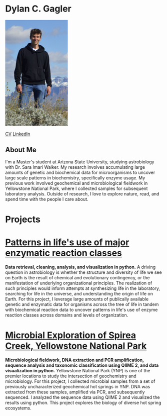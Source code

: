 # Dylan C. Gagler
<img src="me.png" alt="me" width="200"/>

[CV](https://github.com/dgagler/dgagler/blob/master/dgagler_CV.pdf) 
[LinkedIn](https://www.linkedin.com/in/dylan-gagler-4a0a68191/) 

## About Me
I'm a Master's student at Arizona State University, studying astrobiology with Dr. Sara Imari Walker. My research involves accumulating large amounts of genetic and biochemical data for microorganisms to uncover large scale patterns in biochemistry, specifically enzyme usage. My previous work involved geochemical and microbiological fieldwork in Yellowstone National Park, where I collected samples for subsequent laboratory analysis. Outside of research, I love to explore nature, read, and spend time with the people I care about.


# Projects
# [Patterns in life's use of major enzymatic reaction classes](https://nbviewer.jupyter.org/github/dgagler/dgagler/blob/master/enzyme_demo.ipynb)

**Data retrieval, cleaning, analysis, and visualization in python.** A driving question in astrobiology is whether the structure and diversity of life we see on Earth is the result of chemical and evolutionary contingency, or the manifestation of underlying organizational principles. The realization of such principles would inform attempts at synthesizing life in the laboratory, searching for life in the universe, and understanding the origin of life on Earth. For this project, I leverage large amounts of publically available genetic and enzymatic data for organisms across the tree of life in tandem with biochemical reaction data to uncover patterns in life's use of enzyme reaction classes across domains and levels of organization.

# [Microbial Exploration of Spirea Creek, Yellowstone National Park](https://nbviewer.jupyter.org/github/dgagler/dgagler/blob/master/spirea_sequencing_demo.ipynb)

**Microbiological fieldwork, DNA extraction and PCR amplification, sequence analysis and taxonomic classification using QIIME 2, and data visualization in python.** Yellowstone National Park (YNP) is one of the premier locations to study the intersection of geochemistry and microbiology. For this project, I collected microbial samples from a set of previously uncharacterized geochemical hot springs in YNP. DNA was extracted from these samples, amplified via PCR, and subsequently sequenced. I analyzed the sequence data using QIIME 2 and visualized the results using python. This project explores the biology of diverse hot spring ecosystems.
